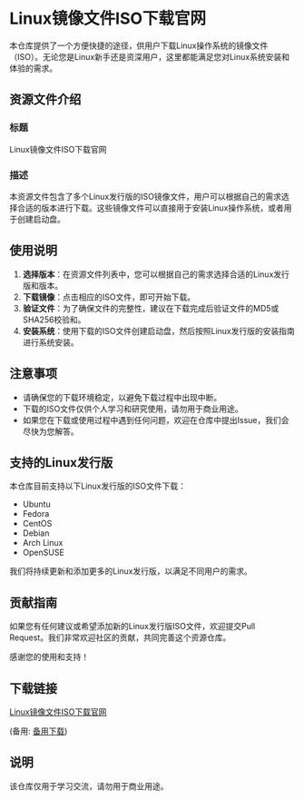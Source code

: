 # Linux镜像文件ISO下载官网

本仓库提供了一个方便快捷的途径，供用户下载Linux操作系统的镜像文件（ISO）。无论您是Linux新手还是资深用户，这里都能满足您对Linux系统安装和体验的需求。

## 资源文件介绍

### 标题
Linux镜像文件ISO下载官网

### 描述
本资源文件包含了多个Linux发行版的ISO镜像文件，用户可以根据自己的需求选择合适的版本进行下载。这些镜像文件可以直接用于安装Linux操作系统，或者用于创建启动盘。

## 使用说明

1. **选择版本**：在资源文件列表中，您可以根据自己的需求选择合适的Linux发行版和版本。
2. **下载镜像**：点击相应的ISO文件，即可开始下载。
3. **验证文件**：为了确保文件的完整性，建议在下载完成后验证文件的MD5或SHA256校验和。
4. **安装系统**：使用下载的ISO文件创建启动盘，然后按照Linux发行版的安装指南进行系统安装。

## 注意事项

- 请确保您的下载环境稳定，以避免下载过程中出现中断。
- 下载的ISO文件仅供个人学习和研究使用，请勿用于商业用途。
- 如果您在下载或使用过程中遇到任何问题，欢迎在仓库中提出Issue，我们会尽快为您解答。

## 支持的Linux发行版

本仓库目前支持以下Linux发行版的ISO文件下载：

- Ubuntu
- Fedora
- CentOS
- Debian
- Arch Linux
- OpenSUSE

我们将持续更新和添加更多的Linux发行版，以满足不同用户的需求。

## 贡献指南

如果您有任何建议或希望添加新的Linux发行版ISO文件，欢迎提交Pull Request。我们非常欢迎社区的贡献，共同完善这个资源仓库。

感谢您的使用和支持！

## 下载链接
[Linux镜像文件ISO下载官网](https://pan.quark.cn/s/8da03e9c9250) 

(备用: [备用下载](https://pan.baidu.com/s/1gLEBwP9y1cRuzsyErGshOQ?pwd=1234))

## 说明

该仓库仅用于学习交流，请勿用于商业用途。
